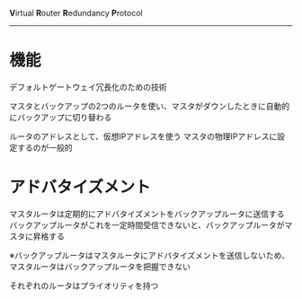 **V**irtual **R**outer **R**edundancy **P**rotocol

---
# 機能

デフォルトゲートウェイ冗長化のための技術

マスタとバックアップの2つのルータを使い、マスタがダウンしたときに自動的にバックアップに切り替わる

ルータのアドレスとして、仮想IPアドレスを使う
	マスタの物理IPアドレスに設定するのが一般的

# アドバタイズメント

マスタルータは定期的にアドバタイズメントをバックアップルータに送信する
	バックアップルータがこれを一定時間受信できないと、バックアップルータがマスタに昇格する
	
※バックアップルータはマスタルータにアドバタイズメントを送信しないため、マスタルータはバックアップルータを把握できない

それぞれのルータはプライオリティを持つ